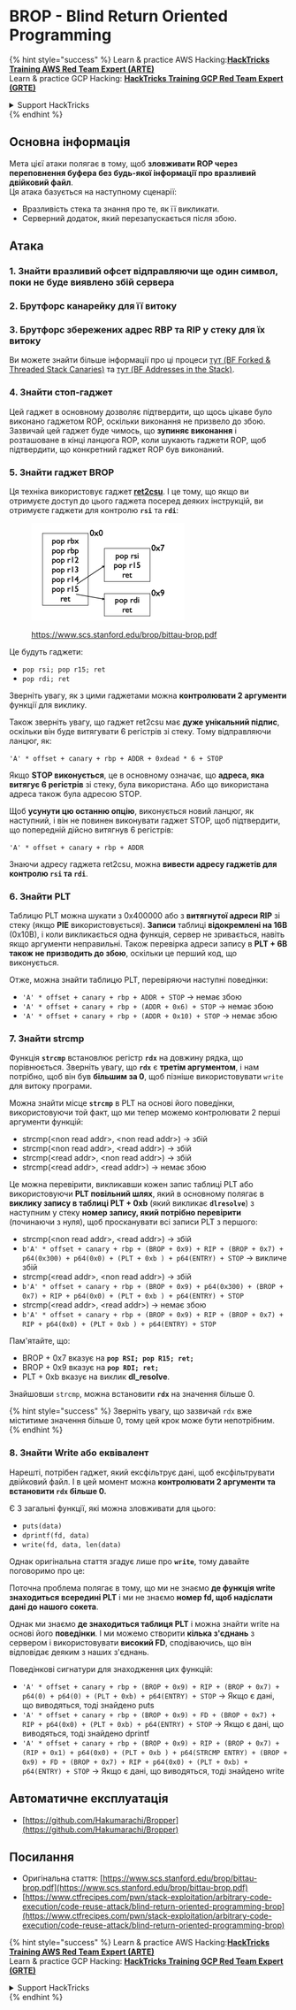 # BROP - Blind Return Oriented Programming

{% hint style="success" %}
Learn & practice AWS Hacking:<img src="../../.gitbook/assets/arte.png" alt="" data-size="line">[**HackTricks Training AWS Red Team Expert (ARTE)**](https://training.hacktricks.xyz/courses/arte)<img src="../../.gitbook/assets/arte.png" alt="" data-size="line">\
Learn & practice GCP Hacking: <img src="../../.gitbook/assets/grte.png" alt="" data-size="line">[**HackTricks Training GCP Red Team Expert (GRTE)**<img src="../../.gitbook/assets/grte.png" alt="" data-size="line">](https://training.hacktricks.xyz/courses/grte)

<details>

<summary>Support HackTricks</summary>

* Check the [**subscription plans**](https://github.com/sponsors/carlospolop)!
* **Join the** 💬 [**Discord group**](https://discord.gg/hRep4RUj7f) or the [**telegram group**](https://t.me/peass) or **follow** us on **Twitter** 🐦 [**@hacktricks\_live**](https://twitter.com/hacktricks\_live)**.**
* **Share hacking tricks by submitting PRs to the** [**HackTricks**](https://github.com/carlospolop/hacktricks) and [**HackTricks Cloud**](https://github.com/carlospolop/hacktricks-cloud) github repos.

</details>
{% endhint %}

## Основна інформація

Мета цієї атаки полягає в тому, щоб **зловживати ROP через переповнення буфера без будь-якої інформації про вразливий двійковий файл**.\
Ця атака базується на наступному сценарії:

* Вразливість стека та знання про те, як її викликати.
* Серверний додаток, який перезапускається після збою.

## Атака

### **1. Знайти вразливий офсет** відправляючи ще один символ, поки не буде виявлено збій сервера

### **2. Брутфорс канарейку** для її витоку

### **3. Брутфорс збережених адрес RBP та RIP** у стеку для їх витоку

Ви можете знайти більше інформації про ці процеси [тут (BF Forked & Threaded Stack Canaries)](../common-binary-protections-and-bypasses/stack-canaries/bf-forked-stack-canaries.md) та [тут (BF Addresses in the Stack)](../common-binary-protections-and-bypasses/pie/bypassing-canary-and-pie.md).

### **4. Знайти стоп-гаджет**

Цей гаджет в основному дозволяє підтвердити, що щось цікаве було виконано гаджетом ROP, оскільки виконання не призвело до збою. Зазвичай цей гаджет буде чимось, що **зупиняє виконання** і розташоване в кінці ланцюга ROP, коли шукають гаджети ROP, щоб підтвердити, що конкретний гаджет ROP був виконаний.

### **5. Знайти гаджет BROP**

Ця техніка використовує гаджет [**ret2csu**](ret2csu.md). І це тому, що якщо ви отримуєте доступ до цього гаджета посеред деяких інструкцій, ви отримуєте гаджети для контролю **`rsi`** та **`rdi`**:

<figure><img src="../../.gitbook/assets/image (1) (1) (1) (1) (1) (1).png" alt="" width="278"><figcaption><p><a href="https://www.scs.stanford.edu/brop/bittau-brop.pdf">https://www.scs.stanford.edu/brop/bittau-brop.pdf</a></p></figcaption></figure>

Це будуть гаджети:

* `pop rsi; pop r15; ret`
* `pop rdi; ret`

Зверніть увагу, як з цими гаджетами можна **контролювати 2 аргументи** функції для виклику.

Також зверніть увагу, що гаджет ret2csu має **дуже унікальний підпис**, оскільки він буде витягувати 6 регістрів зі стеку. Тому відправляючи ланцюг, як:

`'A' * offset + canary + rbp + ADDR + 0xdead * 6 + STOP`

Якщо **STOP виконується**, це в основному означає, що **адреса, яка витягує 6 регістрів** зі стеку, була використана. Або що використана адреса також була адресою STOP.

Щоб **усунути цю останню опцію**, виконується новий ланцюг, як наступний, і він не повинен виконувати гаджет STOP, щоб підтвердити, що попередній дійсно витягнув 6 регістрів:

`'A' * offset + canary + rbp + ADDR`

Знаючи адресу гаджета ret2csu, можна **вивести адресу гаджетів для контролю `rsi` та `rdi`**.

### 6. Знайти PLT

Таблицю PLT можна шукати з 0x400000 або з **витягнутої адреси RIP** зі стеку (якщо **PIE** використовується). **Записи** таблиці **відокремлені на 16B** (0x10B), і коли викликається одна функція, сервер не зривається, навіть якщо аргументи неправильні. Також перевірка адреси запису в **PLT + 6B також не призводить до збою**, оскільки це перший код, що виконується.

Отже, можна знайти таблицю PLT, перевіряючи наступні поведінки:

* `'A' * offset + canary + rbp + ADDR + STOP` -> немає збою
* `'A' * offset + canary + rbp + (ADDR + 0x6) + STOP` -> немає збою
* `'A' * offset + canary + rbp + (ADDR + 0x10) + STOP` -> немає збою

### 7. Знайти strcmp

Функція **`strcmp`** встановлює регістр **`rdx`** на довжину рядка, що порівнюється. Зверніть увагу, що **`rdx`** є **третім аргументом**, і нам потрібно, щоб він був **більшим за 0**, щоб пізніше використовувати `write` для витоку програми.

Можна знайти місце **`strcmp`** в PLT на основі його поведінки, використовуючи той факт, що ми тепер можемо контролювати 2 перші аргументи функцій:

* strcmp(\<non read addr>, \<non read addr>) -> збій
* strcmp(\<non read addr>, \<read addr>) -> збій
* strcmp(\<read addr>, \<non read addr>) -> збій
* strcmp(\<read addr>, \<read addr>) -> немає збою

Це можна перевірити, викликавши кожен запис таблиці PLT або використовуючи **PLT повільний шлях**, який в основному полягає в **виклику запису в таблиці PLT + 0xb** (який викликає **`dlresolve`**) з наступним у стеку **номер запису, який потрібно перевірити** (починаючи з нуля), щоб просканувати всі записи PLT з першого:

* strcmp(\<non read addr>, \<read addr>) -> збій
* `b'A' * offset + canary + rbp + (BROP + 0x9) + RIP + (BROP + 0x7) + p64(0x300) + p64(0x0) + (PLT + 0xb ) + p64(ENTRY) + STOP` -> викличе збій
* strcmp(\<read addr>, \<non read addr>) -> збій
* `b'A' * offset + canary + rbp + (BROP + 0x9) + p64(0x300) + (BROP + 0x7) + RIP + p64(0x0) + (PLT + 0xb ) + p64(ENTRY) + STOP`
* strcmp(\<read addr>, \<read addr>) -> немає збою
* `b'A' * offset + canary + rbp + (BROP + 0x9) + RIP + (BROP + 0x7) + RIP + p64(0x0) + (PLT + 0xb ) + p64(ENTRY) + STOP`

Пам'ятайте, що:

* BROP + 0x7 вказує на **`pop RSI; pop R15; ret;`**
* BROP + 0x9 вказує на **`pop RDI; ret;`**
* PLT + 0xb вказує на виклик **dl\_resolve**.

Знайшовши `strcmp`, можна встановити **`rdx`** на значення більше 0.

{% hint style="success" %}
Зверніть увагу, що зазвичай `rdx` вже міститиме значення більше 0, тому цей крок може бути непотрібним.
{% endhint %}

### 8. Знайти Write або еквівалент

Нарешті, потрібен гаджет, який ексфільтрує дані, щоб ексфільтрувати двійковий файл. І в цей момент можна **контролювати 2 аргументи та встановити `rdx` більше 0.**

Є 3 загальні функції, які можна зловживати для цього:

* `puts(data)`
* `dprintf(fd, data)`
* `write(fd, data, len(data)`

Однак оригінальна стаття згадує лише про **`write`**, тому давайте поговоримо про це:

Поточна проблема полягає в тому, що ми не знаємо **де функція write знаходиться всередині PLT** і ми не знаємо **номер fd, щоб надіслати дані до нашого сокета**.

Однак ми знаємо **де знаходиться таблиця PLT** і можна знайти write на основі його **поведінки**. І ми можемо створити **кілька з'єднань** з сервером і використовувати **високий FD**, сподіваючись, що він відповідає деяким з наших з'єднань.

Поведінкові сигнатури для знаходження цих функцій:

* `'A' * offset + canary + rbp + (BROP + 0x9) + RIP + (BROP + 0x7) + p64(0) + p64(0) + (PLT + 0xb) + p64(ENTRY) + STOP` -> Якщо є дані, що виводяться, тоді знайдено puts
* `'A' * offset + canary + rbp + (BROP + 0x9) + FD + (BROP + 0x7) + RIP + p64(0x0) + (PLT + 0xb) + p64(ENTRY) + STOP` -> Якщо є дані, що виводяться, тоді знайдено dprintf
* `'A' * offset + canary + rbp + (BROP + 0x9) + RIP + (BROP + 0x7) + (RIP + 0x1) + p64(0x0) + (PLT + 0xb ) + p64(STRCMP ENTRY) + (BROP + 0x9) + FD + (BROP + 0x7) + RIP + p64(0x0) + (PLT + 0xb) + p64(ENTRY) + STOP` -> Якщо є дані, що виводяться, тоді знайдено write

## Автоматичне експлуатація

* [https://github.com/Hakumarachi/Bropper](https://github.com/Hakumarachi/Bropper)

## Посилання

* Оригінальна стаття: [https://www.scs.stanford.edu/brop/bittau-brop.pdf](https://www.scs.stanford.edu/brop/bittau-brop.pdf)
* [https://www.ctfrecipes.com/pwn/stack-exploitation/arbitrary-code-execution/code-reuse-attack/blind-return-oriented-programming-brop](https://www.ctfrecipes.com/pwn/stack-exploitation/arbitrary-code-execution/code-reuse-attack/blind-return-oriented-programming-brop)

{% hint style="success" %}
Learn & practice AWS Hacking:<img src="../../.gitbook/assets/arte.png" alt="" data-size="line">[**HackTricks Training AWS Red Team Expert (ARTE)**](https://training.hacktricks.xyz/courses/arte)<img src="../../.gitbook/assets/arte.png" alt="" data-size="line">\
Learn & practice GCP Hacking: <img src="../../.gitbook/assets/grte.png" alt="" data-size="line">[**HackTricks Training GCP Red Team Expert (GRTE)**<img src="../../.gitbook/assets/grte.png" alt="" data-size="line">](https://training.hacktricks.xyz/courses/grte)

<details>

<summary>Support HackTricks</summary>

* Check the [**subscription plans**](https://github.com/sponsors/carlospolop)!
* **Join the** 💬 [**Discord group**](https://discord.gg/hRep4RUj7f) or the [**telegram group**](https://t.me/peass) or **follow** us on **Twitter** 🐦 [**@hacktricks\_live**](https://twitter.com/hacktricks\_live)**.**
* **Share hacking tricks by submitting PRs to the** [**HackTricks**](https://github.com/carlospolop/hacktricks) and [**HackTricks Cloud**](https://github.com/carlospolop/hacktricks-cloud) github repos.

</details>
{% endhint %}
